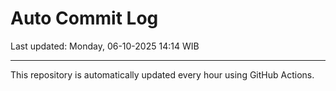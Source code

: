 # Auto Commit Log

Last updated: Monday, 06-10-2025 14:14 WIB

---

This repository is automatically updated every hour using GitHub Actions.
